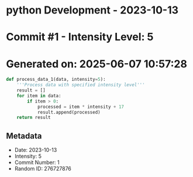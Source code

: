 ﻿# python Development - 2023-10-13
# Commit #1 - Intensity Level: 5
# Generated on: 2025-06-07 10:57:28
```python
def process_data_1(data, intensity=5):
    '''Process data with specified intensity level'''
    result = []
    for item in data:
        if item > 0:
            processed = item * intensity + 17
            result.append(processed)
    return result
```
## Metadata
- Date: 2023-10-13
- Intensity: 5
- Commit Number: 1
- Random ID: 276727876

